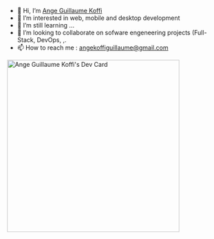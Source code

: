 - 👋 Hi, I’m <span class="badge-base LI-profile-badge" data-locale="fr_FR" data-size="large" data-theme="light" data-type="HORIZONTAL" data-vanity="ange-guillaume-koffi" data-version="v1"><a class="badge-base__link LI-simple-link" href="https://ma.linkedin.com/in/ange-guillaume-koffi?trk=profile-badge">Ange Guillaume Koffi</a></span>
- 👀 I’m interested in web, mobile and desktop development
- 🌱 I’m still learning ...
- 💞️ I’m looking to collaborate on sofware engeneering projects (Full-Stack, DevOps, ,.
- 📫 How to reach me : angekoffiguillaume@gmail.com


<a href="https://app.daily.dev/ange_guillaume"><img src="https://api.daily.dev/devcards/37be505ca78f44688067e4c6e94db8c1.png?r=1ci" width="400" alt="Ange Guillaume Koffi's Dev Card"/></a>

<!---
angeguillaumekoffi/angeguillaumekoffi is a ✨ special ✨ repository because its `README.md` (this file) appears on your GitHub profile.
You can click the Preview link to take a look at your changes.
--->
